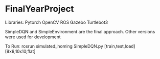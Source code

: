 # FinalYearProject

Libraries:
Pytorch
OpenCV
ROS
Gazebo
Turtlebot3


SimpleDQN and SimpleEnvironment are the final approach. Other versions were used for development

To Run:
rosrun simulated_homing SimpleDQN.py [train,test,load] [8x8,10x10,flat]
